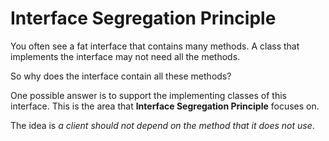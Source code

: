 # Interface Segregation Principle

You often see a fat interface that contains many methods. A class that implements the interface may not need all the methods. 

So why does the interface contain all these methods? 

One possible answer is to support the implementing classes of this interface. This is the area that **Interface Segregation Principle** focuses on.

The idea is *a client should not depend on the method that it does not use*. 

